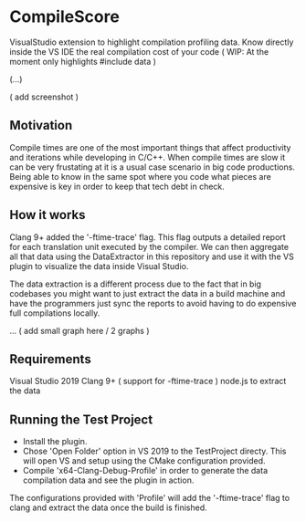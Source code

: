 # CompileScore
VisualStudio extension to highlight compilation profiling data. Know directly inside the VS IDE the real compilation cost of your code ( WIP: At the moment only highlights #include data )

(...)

( add screenshot )

## Motivation

Compile times are one of the most important things that affect productivity and iterations while developing in C/C++. When compile times are slow it can be very frustating at it is a usual case scenario in big code productions. Being able to know in the same spot where you code what pieces are expensive is key in order to keep that tech debt in check.

## How it works

Clang 9+ added the '-ftime-trace' flag. This flag outputs a detailed report for each translation unit executed by the compiler. We can then aggregate all that data using the DataExtractor in this repository and use it with the VS plugin to visualize the data inside Visual Studio. 

The data extraction is a different process due to the fact that in big codebases you might want to just extract the data in a build machine and have the programmers just sync the reports to avoid having to do expensive full compilations locally. 

... ( add small graph here / 2 graphs ) 

## Requirements

Visual Studio 2019
Clang 9+ ( support for -ftime-trace ) 
node.js to extract the data

## Running the Test Project 

- Install the plugin. 
- Chose 'Open Folder' option in VS 2019 to the TestProject directy. This will open VS and setup using the CMake configuration provided. 
- Compile 'x64-Clang-Debug-Profile' in order to generate the data compilation data and see the plugin in action.

The configurations provided with 'Profile' will add the '-ftime-trace' flag to clang and extract the data once the build is finished. 

